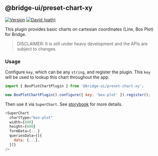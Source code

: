 <!--
Licensed to the Apache Software Foundation (ASF) under one
or more contributor license agreements.  See the NOTICE file
distributed with this work for additional information
regarding copyright ownership.  The ASF licenses this file
to you under the Apache License, Version 2.0 (the
"License"); you may not use this file except in compliance
with the License.  You may obtain a copy of the License at

  http://www.apache.org/licenses/LICENSE-2.0

Unless required by applicable law or agreed to in writing,
software distributed under the License is distributed on an
"AS IS" BASIS, WITHOUT WARRANTIES OR CONDITIONS OF ANY
KIND, either express or implied.  See the License for the
specific language governing permissions and limitations
under the License.
-->

## @bridge-ui/preset-chart-xy

[![Version](https://img.shields.io/npm/v/@bridge-ui/preset-chart-xy.svg?style=flat-square)](https://www.npmjs.com/package/@bridge-ui/preset-chart-xy)
[![David (path)](https://img.shields.io/david/apache-bridge/bridge-ui-plugins.svg?path=packages%2Fbridge-ui-preset-chart-xy&style=flat-square)](https://david-dm.org/apache-bridge/bridge-ui-plugins?path=packages/bridge-ui-preset-chart-xy)

This plugin provides basic charts on cartesian coordinates (Line, Box Plot) for Bridge.

> DISCLAIMER: It is still under heavy development and the APIs are subject to changes.

### Usage

Configure `key`, which can be any `string`, and register the plugin. This `key` will be used to
lookup this chart throughout the app.

```js
import { BoxPlotChartPlugin } from '@bridge-ui/preset-chart-xy';

new BoxPlotChartPlugin().configure({ key: 'box-plot' }).register();
```

Then use it via `SuperChart`. See
[storybook](https://apache-bridge.github.io/bridge-ui-plugins/?selectedKind=plugin-chart-box-plot)
for more details.

```js
<SuperChart
  chartType="box-plot"
  width={600}
  height={600}
  formData={...}
  queriesData={[{
    data: {...},
  }]}
/>
```
